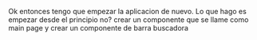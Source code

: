 Ok entonces tengo que empezar la aplicacion de nuevo.
Lo que hago es empezar desde el principio no?
crear un componente que se llame como main page
y crear un componente de barra buscadora
